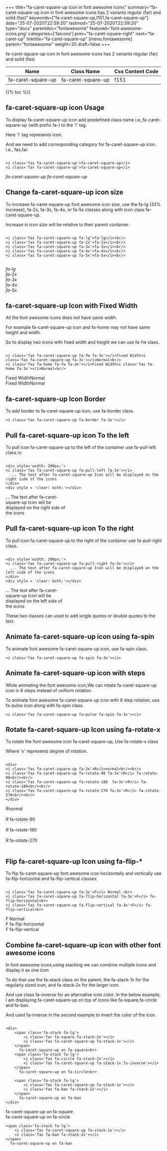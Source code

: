 +++
title="fa-caret-square-up icon in font awesome icons"
summary="fa-caret-square-up icon in font awesome icons has 2 variants regular (far) and solid (fas)"
keywords=["fa-caret-square-up,f151,fa-caret-square-up"]
date="25-07-2020T22:59:20"
lastmod="25-07-2020T22:59:20"
type="docs"
parentdoc="fontawesome"
featured='font-awesome-icons.png'
categories=['faicons']
prev="fa-caret-square-right"
next="fa-caret-up"
linktitle="fa-caret-square-up"
[menu.fontawesome]
parent="fontawesome"
weight=20
draft=false
+++


fa-caret-square-up icon in font awesome icons has 2 variants regular (far) and solid (fas)

<div class='table-responsive'><table class='table'><thead><tr><th>Name</th><th>Class Name</th><th>Css Content Code</th></tr></thead><tbody><tr><td>fa-caret-square-up</td><td>fa-caret-square-up</td><td>f151</td></tr></tbody></table></div>


{{% toc %}}


## fa-caret-square-up icon Usage

To display fa-caret-square-up icon add predefined class name i.e.,fa-caret-square-up (with prefix fa-) to the 'i' tag.

Here 'i' tag represents icon.

And we need to add corresponding category for fa-caret-square-up icon. i.e., fas,far.


```

<i class='fas fa-caret-square-up'>fa-caret-square-up</i>
<i class='far fa-caret-square-up'>fa-caret-square-up</i>
```

<i class='fas fa-caret-square-up'>fa-caret-square-up</i>
<i class='far fa-caret-square-up'>fa-caret-square-up</i>




## Change fa-caret-square-up icon size
To increase fa-caret-square-up font awesome icon size, use the fa-lg (33% increase), fa-2x, fa-3x, fa-4x, or fa-5x classes along with icon class fa-caret-square-up.

Increase in icon size will be relative to their parent container. 

```

<i class='fas fa-caret-square-up fa-lg'>fa-lg</i><br/>
<i class='fas fa-caret-square-up fa-2x'>fa-2x</i><br/>
<i class='fas fa-caret-square-up fa-3x'>fa-3x</i><br/>
<i class='fas fa-caret-square-up fa-4x'>fa-4x</i><br/>
<i class='fas fa-caret-square-up fa-5x'>fa-5x</i><br/>
            
```

<i class='fas fa-caret-square-up fa-lg'>fa-lg</i><br/>
<i class='fas fa-caret-square-up fa-2x'>fa-2x</i><br/>
<i class='fas fa-caret-square-up fa-3x'>fa-3x</i><br/>
<i class='fas fa-caret-square-up fa-4x'>fa-4x</i><br/>
<i class='fas fa-caret-square-up fa-5x'>fa-5x</i><br/>
            



## fa-caret-square-up Icon with Fixed Width 

All the font awesome icons does not have same width.

For example fa-caret-square-up icon and fa-home may not have same height and width.

So to display two icons with fixed width and height we can use fa-fw class.


```

<i class='fas fa-caret-square-up fa-fw fa-3x'></i>Fixed Width<i class='fas fa-caret-square-up fa-3x'></i>Normal<br/>
<i class='fas fa-home fa-fw fa-3x'></i>Fixed Width<i class='fas fa-home fa-3x'></i>Normal<br/>
```

<i class='fas fa-caret-square-up fa-fw fa-3x'></i>Fixed Width<i class='fas fa-caret-square-up fa-3x'></i>Normal<br/>
<i class='fas fa-home fa-fw fa-3x'></i>Fixed Width<i class='fas fa-home fa-3x'></i>Normal<br/>



## fa-caret-square-up Icon Border 

To add border to fa-caret-square-up icon, use fa-border class.


```
<i class='fas fa-caret-square-up fa-border fa-3x'></i>

```
<i class='fas fa-caret-square-up fa-border fa-3x'></i>





## Pull fa-caret-square-up icon To the left

To pull icon fa-caret-square-up to the left of the container use fa-pull-left class.\n

```

<div style='width: 200px;'>
<i class='fas fa-caret-square-up fa-pull-left fa-3x'></i>
  ... The text after fa-caret-square-up Icon will be displayed on the right side of the icons
</div>
<div style = 'clear: both;'></div>
```

<div style='width: 200px;'>
<i class='fas fa-caret-square-up fa-pull-left fa-3x'></i>
  ... The text after fa-caret-square-up Icon will be displayed on the right side of the icons
</div>
<div style = 'clear: both;'></div>




## Pull fa-caret-square-up icon To the right
To pull icon fa-caret-square-up to the right of the container use fa-pull-right class.

```

<div style='width: 200px;'>
<i class='fas fa-caret-square-up fa-pull-right fa-3x'></i>
  ... The text after fa-caret-square-up Icon will be displayed on the left side of the icons
</div>
<div style = 'clear: both;'></div>
```

<div style='width: 200px;'>
<i class='fas fa-caret-square-up fa-pull-right fa-3x'></i>
  ... The text after fa-caret-square-up Icon will be displayed on the left side of the icons
</div>
<div style = 'clear: both;'></div>

These two classes can used to add single quotes or double quotes to the text.


## Animate fa-caret-square-up icon using fa-spin
To animate font awesome fa-caret-square-up icon, use fa-spin class.

```
<i class='fas fa-caret-square-up fa-spin fa-3x'></i>
```
<i class='fas fa-caret-square-up fa-spin fa-3x'></i>




## Animate fa-caret-square-up icon with steps
While animating the font awesome icon,We can rotate fa-caret-square-up icon in 8 steps instead of uniform rotation.

To animate font awesome fa-caret-square-up icon with 8 step rotation, use fa-pulse icon along with fa-spin class.


```
<i class='fas fa-caret-square-up fa-pulse fa-spin fa-3x'></i>

```
<i class='fas fa-caret-square-up fa-pulse fa-spin fa-3x'></i>





## Rotate fa-caret-square-up Icon using fa-rotate-x
To rotate the font awesome icon fa-caret-square-up, Use fa-rotate-x class

Where 'x' represents degree of rotation.


```

<div>
<i class='fas fa-caret-square-up fa-3x'>R</i>normal<br/><br/>
<i class='fas fa-caret-square-up fa-rotate-90 fa-3x'>R</i> fa-rotate-90<br/><br/> 
<i class='fas fa-caret-square-up fa-rotate-180  fa-3x'>R</i> fa-rotate-180<br/><br/> 
<i class='fas fa-caret-square-up fa-rotate-270 fa-3x'>R</i> fa-rotate-270<br/><br/>
</div>
```

<div>
<i class='fas fa-caret-square-up fa-3x'>R</i>normal<br/><br/>
<i class='fas fa-caret-square-up fa-rotate-90 fa-3x'>R</i> fa-rotate-90<br/><br/> 
<i class='fas fa-caret-square-up fa-rotate-180  fa-3x'>R</i> fa-rotate-180<br/><br/> 
<i class='fas fa-caret-square-up fa-rotate-270 fa-3x'>R</i> fa-rotate-270<br/><br/>
</div>




## Flip fa-caret-square-up Icon using fa-flip-*
To flip fa-caret-square-up font awesome icon horizontally and vertically use fa-flip-horizontal and fa-flip-vertical classes. 

```

<i class='fas fa-caret-square-up fa-3x'>F</i> Normal <br>
<i class='fas fa-caret-square-up fa-flip-horizontal fa-3x'>F</i> fa-flip-horizontal<br>
<i class='fas fa-caret-square-up fa-flip-vertical fa-3x'>F</i> fa-flip-vertical<br>
```

<i class='fas fa-caret-square-up fa-3x'>F</i> Normal <br>
<i class='fas fa-caret-square-up fa-flip-horizontal fa-3x'>F</i> fa-flip-horizontal<br>
<i class='fas fa-caret-square-up fa-flip-vertical fa-3x'>F</i> fa-flip-vertical<br>




## Combine fa-caret-square-up icon with other font awesome icons
In font awesome icons,using stacking we can combine multiple icons and display it as one icon 

To do that use the fa-stack class on the parent, the fa-stack-1x for the regularly sized icon, and fa-stack-2x for the larger icon.

And use class fa-inverse for an alternative icon color. 
In the below example, I am displaying fa-caret-square-up on top of icons like fa-square,fa-circle and fa-ban.

And used fa-inverse in the second example to invert the color of the icon.

```

<div>
    <span class='fa-stack fa-lg'>
        <i class='far fa-square fa-stack-2x'></i>
        <i class='fas fa-caret-square-up fa-stack-1x'></i>
    </span>
      fa-caret-square-up on fa-square<br>
    <span class='fa-stack fa-lg'>
        <i class='fas fa-circle fa-stack-2x'></i>
        <i class='fas fa-caret-square-up fa-stack-1x fa-inverse'></i>
    </span>
      fa-caret-square-up on fa-circle<br>

    <span class='fa-stack fa-lg'>
        <i class='fas fa-caret-square-up fa-stack-1x'></i>
        <i class='fas fa-ban fa-stack-2x'></i>
    </span>
      fa-caret-square-up on fa-ban
</div>
```

<div>
    <span class='fa-stack fa-lg'>
        <i class='far fa-square fa-stack-2x'></i>
        <i class='fas fa-caret-square-up fa-stack-1x'></i>
    </span>
      fa-caret-square-up on fa-square<br>
    <span class='fa-stack fa-lg'>
        <i class='fas fa-circle fa-stack-2x'></i>
        <i class='fas fa-caret-square-up fa-stack-1x fa-inverse'></i>
    </span>
      fa-caret-square-up on fa-circle<br>

    <span class='fa-stack fa-lg'>
        <i class='fas fa-caret-square-up fa-stack-1x'></i>
        <i class='fas fa-ban fa-stack-2x'></i>
    </span>
      fa-caret-square-up on fa-ban
</div>






